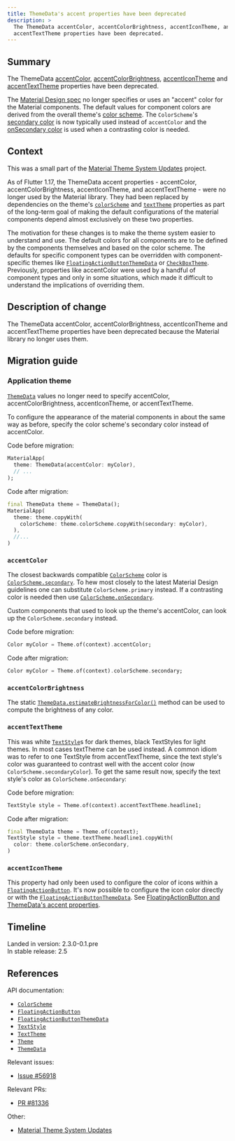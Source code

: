 ```yaml
---
title: ThemeData's accent properties have been deprecated
description: >
  The ThemeData accentColor, accentColorBrightness, accentIconTheme, and
  accentTextTheme properties have been deprecated.
---
```


## Summary

The ThemeData [accentColor][], [accentColorBrightness][], [accentIconTheme][]
and [accentTextTheme][] properties have been deprecated.

The [Material Design spec][] no longer specifies or uses an "accent"
color for the Material components. The default values for component
colors are derived from the overall theme's [color scheme][color-scheme-prop].
The `ColorScheme`'s [secondary color][] is now typically used instead of
`accentColor` and the [onSecondary color][] is used when a contrasting
color is needed.

## Context

This was a small part of the [Material Theme System Updates][] project.

As of Flutter 1.17, the ThemeData accent properties - accentColor,
accentColorBrightness, accentIconTheme, and accentTextTheme - were no
longer used by the Material library. They had been replaced by
dependencies on the theme's [`colorScheme`][color-scheme-prop] and
[`textTheme`][text-scheme-prop] properties as part of the long-term goal of
making the default configurations of the material components depend
almost exclusively on these two properties.

The motivation for these changes is to make the theme system easier to
understand and use. The default colors for all components are to be
defined by the components themselves and based on the color
scheme. The defaults for specific component types can be overridden
with component-specific themes like [`FloatingActionButtonThemeData`][] or
[`CheckBoxTheme`][]. Previously, properties like accentColor were used by a
handful of component types and only in some situations, which made it
difficult to understand the implications of overriding them.

## Description of change

The ThemeData accentColor, accentColorBrightness, accentIconTheme and
accentTextTheme properties have been deprecated because the Material
library no longer uses them.

## Migration guide

### Application theme

[`ThemeData`][] values no longer need to specify accentColor,
accentColorBrightness, accentIconTheme, or accentTextTheme.

To configure the appearance of the material components in about the
same way as before, specify the color scheme's secondary color
instead of accentColor.

Code before migration:

```dart
MaterialApp(
  theme: ThemeData(accentColor: myColor),
  // ...
);
```

Code after migration:

```dart
final ThemeData theme = ThemeData();
MaterialApp(
  theme: theme.copyWith(
    colorScheme: theme.colorScheme.copyWith(secondary: myColor),
  ),
  //...
)
```

### `accentColor`

The closest backwards compatible [`ColorScheme`][] color is
[`ColorScheme.secondary`][]. To hew most closely to the latest Material
Design guidelines one can substitute `ColorScheme.primary` instead.
If a contrasting color is needed then use [`ColorScheme.onSecondary`][].

Custom components that used to look up the theme's accentColor, can look up
the `ColorScheme.secondary` instead.

Code before migration:

```dart
Color myColor = Theme.of(context).accentColor;
```

Code after migration:

```dart
Color myColor = Theme.of(context).colorScheme.secondary;
```

### `accentColorBrightness`

The static [`ThemeData.estimateBrightnessForColor()`][] method can be used
to compute the brightness of any color.

### `accentTextTheme`

This was white [`TextStyle`]s for dark themes, black
TextStyles for light themes. In most cases textTheme can be used
instead. A common idiom was to refer to one TextStyle from
accentTextTheme, since the text style's color was guaranteed to contrast
well with the accent color (now `ColorScheme.secondaryColor`).
To get the same result now, specify the text style's color as
`ColorScheme.onSecondary`:

Code before migration:

```dart
TextStyle style = Theme.of(context).accentTextTheme.headline1;
```

Code after migration:

```dart
final ThemeData theme = Theme.of(context);
TextStyle style = theme.textTheme.headline1.copyWith(
  color: theme.colorScheme.onSecondary,
)
```

### `accentIconTheme`

This property had only been used to configure the color of icons
within a [`FloatingActionButton`][]. It's now possible to configure the icon
color directly or with the [`FloatingActionButtonThemeData`][]. See
[FloatingActionButton and ThemeData's accent properties][].

## Timeline

Landed in version: 2.3.0-0.1.pre<br>
In stable release: 2.5

## References

API documentation:

* [`ColorScheme`][]
* [`FloatingActionButton`][]
* [`FloatingActionButtonThemeData`][]
* [`TextStyle`][]
* [`TextTheme`][]
* [`Theme`][]
* [`ThemeData`][]

Relevant issues:

* [Issue #56918][]

Relevant PRs:

* [PR #81336][]

Other:

* [Material Theme System Updates][]


[accentColor]: {{site.api}}flutter/material/ThemeData/accentColor.html
[accentColorBrightness]: {{site.api}}flutter/material/ThemeData/accentColorBrightness.html
[accentIconTheme]: {{site.api}}flutter/material/ThemeData/accentIconTheme.html
[accentTextTheme]: {{site.api}}flutter/material/ThemeData/accentTextTheme.html
[`CheckboxTheme`]: {{site.api}}flutter/material/CheckboxTheme-class.html
[color-scheme-prop]: {{site.api}}flutter/material/ThemeData/colorScheme.html
[`colorScheme.onSecondary`]: {{site.api}}flutter/material/ColorScheme/onSecondary.html
[`colorScheme.secondary`]: {{site.api}}flutter/material/ColorScheme/secondary.html
[`ColorScheme`]: {{site.api}}flutter/material/ColorScheme-class.html
[Issue #56918]: {{site.repo.flutter}}issues/56918
[FloatingActionButton and ThemeData's accent properties]: /release/breaking-changes/fab-theme-data-accent-properties
[`FloatingActionButton`]: {{site.api}}flutter/material/FloatingActionButton-class.html
[`FloatingActionButtonThemeData`]: {{site.api}}flutter/material/FloatingActionButtonThemeData-class.html
[Material Design spec]: {{site.material}}styles/color
[Material Theme System Updates]: /go/material-theme-system-updates
[secondary color]: {{site.api}}flutter/material/ColorScheme/secondary.html
[onSecondary color]: {{site.api}}flutter/material/ColorScheme/onSecondary.html
[PR #81336]: {{site.repo.flutter}}pull/81336
[`TextStyle`]: {{site.api}}flutter/painting/TextStyle-class.html
[text-scheme-prop]: {{site.api}}flutter/material/ThemeData/textTheme.html
[`TextTheme`]: {{site.api}}flutter/material/TextTheme-class.html
[`Theme`]: {{site.api}}flutter/material/Theme-class.html
[`ThemeData`]: {{site.api}}flutter/material/ThemeData-class.html
[`ThemeData.estimateBrightnessForColor()`]: {{site.api}}flutter/material/ThemeData/estimateBrightnessForColor.html
